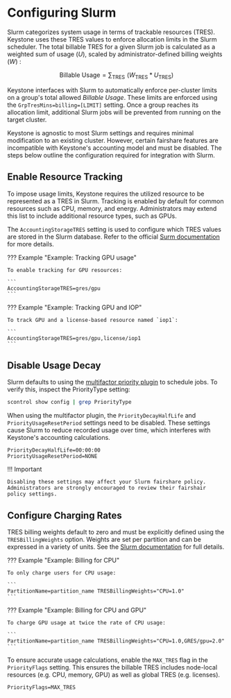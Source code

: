 # Configuring Slurm

Slurm categorizes system usage in terms of trackable resources (TRES).
Keystone uses these TRES values to enforce allocation limits in the Slurm scheduler.
The total billable TRES for a given Slurm job is calculated as a weighted sum of usage $\left ( U \right )$, 
scaled by administrator-defined billing weights $\left ( W \right )$ :

$$ 
\text{Billable Usage} = \sum_\text{TRES} \,\, \left ( W_\text{TRES} * U_\text{TRES} \right )
$$

Keystone interfaces with Slurm to automatically enforce per-cluster limits on a group's total allowed *Billable Usage*.
These limits are enforced using the `GrpTresMins=billing=[LIMIT]` setting.
Once a group reaches its allocation limit, additional Slurm jobs will be prevented from running on the target cluster.

Keystone is agnostic to most Slurm settings and requires minimal modification to an existing cluster.
However, certain fairshare features are incompatible with Keystone's accounting model and must be disabled.
The steps below outline the configuration required for integration with Slurm.

## Enable Resource Tracking

To impose usage limits, Keystone requires the utilized resource to be represented as a TRES in Slurm.
Tracking is enabled by default for common resources such as CPU, memory, and energy.
Administrators may extend this list to include additional resource types, such as GPUs.

The `AccountingStorageTRES` setting is used to configure which TRES values are stored in the Slurm database.
Refer to the official [Surm documentation](https://slurm.schedmd.com/tres.html#conf) for more details.

??? Example "Example: Tracking GPU usage"

    To enable tracking for GPU resources:

    ```
    AccountingStorageTRES=gres/gpu
    ```

??? Example "Example: Tracking GPU and IOP"

    To track GPU and a license-based resource named `iop1`:

    ```
    AccountingStorageTRES=gres/gpu,license/iop1
    ```

## Disable Usage Decay

Slurm defaults to using the [multifactor priority plugin](https://slurm.schedmd.com/priority_multifactor.html) to schedule jobs.
To verify this, inspect the PriorityType setting:

```bash
scontrol show config | grep PriorityType
```

When using the multifactor plugin, the `PriorityDecayHalfLife` and `PriorityUsageResetPeriod` settings need to be disabled.
These settings cause Slurm to reduce recorded usage over time, which interferes with Keystone's accounting calculations.

```
PriorityDecayHalfLife=00:00:00
PriorityUsageResetPeriod=NONE
```

!!! Important

    Disabling these settings may affect your Slurm fairshare policy.  
    Administrators are strongly encouraged to review their fairshair policy settings. 

## Configure Charging Rates

TRES billing weights default to zero and must be explicitly defined using the `TRESBillingWeights` option.
Weights are set per partition and can be expressed in a variety of units.
See the [Slurm documentation](https://slurm.schedmd.com/tres.html) for full details.

??? Example "Example: Billing for CPU"

    To only charge users for CPU usage:

    ```
    PartitionName=partition_name TRESBillingWeights="CPU=1.0"
    ```

??? Example "Example: Billing for CPU and GPU"

    To charge GPU usage at twice the rate of CPU usage:

    ```
    PartitionName=partition_name TRESBillingWeights="CPU=1.0,GRES/gpu=2.0"
    ```

To ensure accurate usage calculations, enable the `MAX_TRES` flag in the `PriorityFlags` setting.
This ensures the billable TRES includes node-local resources (e.g. CPU, memory, GPU) as well as global TRES (e.g. licenses).

```
PriorityFlags=MAX_TRES
```
